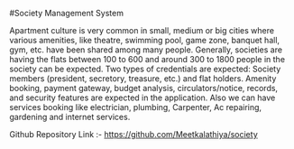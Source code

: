 #Society Management System

Apartment culture is very common in small, medium or big cities where various 
amenities, like theatre, swimming pool, game zone, banquet hall, gym, etc. have been 
shared among many people. Generally, societies are having the flats between 100 to 
600 and around 300 to 1800 people in the society can be expected. Two types of 
credentials are expected: Society members (president, secretory, treasure, etc.) and 
flat holders. Amenity booking, payment gateway, budget analysis, circulators/notice, 
records, and security features are expected in the application. Also we can have 
services booking like electrician, plumbing, Carpenter, Ac repairing, gardening and 
internet services.

Github Repository Link :- https://github.com/Meetkalathiya/society
